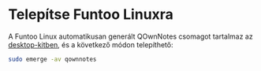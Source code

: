 # Telepítse Funtoo Linuxra

A Funtoo Linux automatikusan generált QOwnNotes csomagot tartalmaz az [desktop-kitben](https://github.com/funtoo/desktop-kit/tree/1.4-release/app-office/qownnotes), és a következő módon telepíthető:

```bash
sudo emerge -av qownnotes
```
